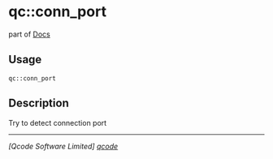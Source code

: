 qc::conn_port
=============

part of [Docs](../index.md)

Usage
-----
`qc::conn_port `

Description
-----------
Try to detect connection port

----------------------------------
*[Qcode Software Limited] [qcode]*

[qcode]: http://www.qcode.co.uk "Qcode Software"